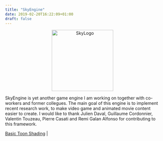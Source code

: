 ```yaml
---
title: "SkyEngine"
date: 2019-02-20T16:22:09+01:00
draft: false
---
```


<p align="center"> <img src="/Images/SkyEngine/SkyLogoMob.png" alt="SkyLogo" style="width:200px;"/></p>
SkyEngine is yet another game engine I am working on together with co-workers and former collegues. The main goal of this engine is to implement recent research work, to make video game and animated movie content easier to create. I would like to thank Julien Daval, Guillaume Cordonnier, Valentin Touzeau, Pierre Casati and Remi Galan Alfonso for contributing to this framework.





[Basic Toon Shading](../basic_toon_shading) |
